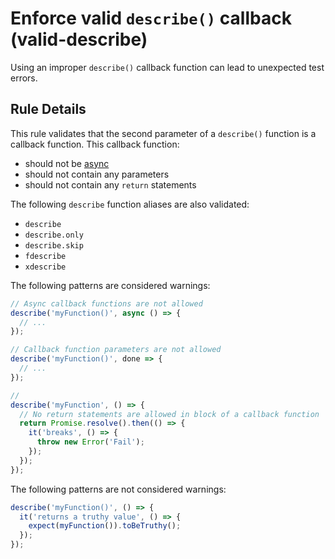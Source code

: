 # Enforce valid `describe()` callback (valid-describe)

Using an improper `describe()` callback function can lead to unexpected test
errors.

## Rule Details

This rule validates that the second parameter of a `describe()` function is a
callback function. This callback function:

* should not be
  [async](https://developer.mozilla.org/en-US/docs/Web/JavaScript/Reference/Statements/async_function)
* should not contain any parameters
* should not contain any `return` statements

The following `describe` function aliases are also validated:

* `describe`
* `describe.only`
* `describe.skip`
* `fdescribe`
* `xdescribe`

The following patterns are considered warnings:

```js
// Async callback functions are not allowed
describe('myFunction()', async () => {
  // ...
});

// Callback function parameters are not allowed
describe('myFunction()', done => {
  // ...
});

//
describe('myFunction', () => {
  // No return statements are allowed in block of a callback function
  return Promise.resolve().then(() => {
    it('breaks', () => {
      throw new Error('Fail');
    });
  });
});
```

The following patterns are not considered warnings:

```js
describe('myFunction()', () => {
  it('returns a truthy value', () => {
    expect(myFunction()).toBeTruthy();
  });
});
```
